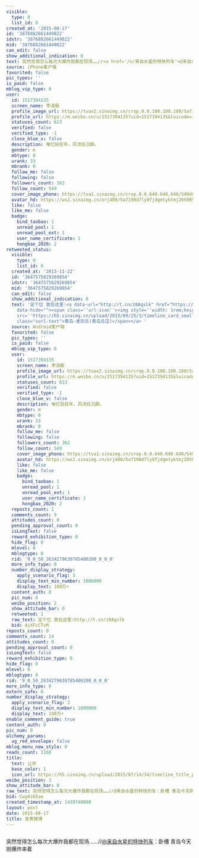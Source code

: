 ```yaml
---
visible:
  type: 0
  list_id: 0
created_at: '2015-08-17'
id: '3876882661449822'
idstr: '3876882661449822'
mid: '3876882661449822'
can_edit: false
show_additional_indication: 0
text: 突然觉得怎么每次大爆炸我都在现场……//<a href='/n/来自水星的特快列车'>@来自水星的特快列车</a>：卧槽 青岛今天刚爆炸来着
source: iPhone客户端
favorited: false
pic_types: ''
is_paid: false
mblog_vip_type: 0
user:
  id: 1517394135
  screen_name: 李消极
  profile_image_url: https://tvax2.sinaimg.cn/crop.0.0.180.180.180/5a7198d7ly8fjdgmtyktmj20500500so.jpg?KID=imgbed,tva&Expires=1606399523&ssig=hJw%2BDa0H3c
  profile_url: https://m.weibo.cn/u/1517394135?uid=1517394135&luicode=10000011&lfid=2304131517394135_-_WEIBO_SECOND_PROFILE_WEIBO
  statuses_count: 613
  verified: false
  verified_type: -1
  close_blue_v: false
  description: 唯忆轻狂年，风流任沉醉。
  gender: m
  mbtype: 0
  urank: 33
  mbrank: 0
  follow_me: false
  following: false
  followers_count: 362
  follow_count: 549
  cover_image_phone: https://tva1.sinaimg.cn/crop.0.0.640.640.640/549d0121tw1egm1kjly3jj20hs0hsq4f.jpg
  avatar_hd: https://wx2.sinaimg.cn/orj480/5a7198d7ly8fjdgmtyktmj20500500so.jpg
  like: false
  like_me: false
  badge:
    bind_taobao: 1
    unread_pool: 1
    unread_pool_ext: 1
    user_name_certificate: 1
    hongbao_2020: 2
retweeted_status:
  visible:
    type: 0
    list_id: 0
  created_at: '2013-11-22'
  id: '3647575829269854'
  idstr: '3647575829269854'
  mid: '3647575829269854'
  can_edit: false
  show_additional_indication: 0
  text: '定个位 我在这里:<a data-url="http://t.cn/z8Aqslk" href="https://m.weibo.cn/p/index?containerid=2306570042B2094650DB69A7FA419F&luicode=10000011&lfid=2304131517394135_-_WEIBO_SECOND_PROFILE_WEIBO"
    data-hide=""><span class=''url-icon''><img style=''width: 1rem;height: 1rem''
    src=''https://h5.sinaimg.cn/upload/2015/09/25/3/timeline_card_small_location_default.png''></span><span
    class="surl-text">青岛·麦凯乐(青岛总店)</span></a> '
  source: Android客户端
  favorited: false
  pic_types: ''
  is_paid: false
  mblog_vip_type: 0
  user:
    id: 1517394135
    screen_name: 李消极
    profile_image_url: https://tvax2.sinaimg.cn/crop.0.0.180.180.180/5a7198d7ly8fjdgmtyktmj20500500so.jpg?KID=imgbed,tva&Expires=1606399523&ssig=hJw%2BDa0H3c
    profile_url: https://m.weibo.cn/u/1517394135?uid=1517394135&luicode=10000011&lfid=2304131517394135_-_WEIBO_SECOND_PROFILE_WEIBO
    statuses_count: 613
    verified: false
    verified_type: -1
    close_blue_v: false
    description: 唯忆轻狂年，风流任沉醉。
    gender: m
    mbtype: 0
    urank: 33
    mbrank: 0
    follow_me: false
    following: false
    followers_count: 362
    follow_count: 549
    cover_image_phone: https://tva1.sinaimg.cn/crop.0.0.640.640.640/549d0121tw1egm1kjly3jj20hs0hsq4f.jpg
    avatar_hd: https://wx2.sinaimg.cn/orj480/5a7198d7ly8fjdgmtyktmj20500500so.jpg
    like: false
    like_me: false
    badge:
      bind_taobao: 1
      unread_pool: 1
      unread_pool_ext: 1
      user_name_certificate: 1
      hongbao_2020: 2
  reposts_count: 1
  comments_count: 9
  attitudes_count: 0
  pending_approval_count: 0
  isLongText: false
  reward_exhibition_type: 0
  hide_flag: 0
  mlevel: 0
  mblogtype: 0
  rid: '9_0_50_2634279630785400200_0_0_0'
  more_info_type: 0
  number_display_strategy:
    apply_scenario_flag: 3
    display_text_min_number: 1000000
    display_text: 100万+
  content_auth: 0
  pic_num: 0
  weibo_position: 2
  show_attitude_bar: 0
  retweeted: 1
  raw_text: 定个位 我在这里:http://t.cn/z8Aqslk ​​​
  bid: AjXFcCTvM
reposts_count: 0
comments_count: 14
attitudes_count: 0
pending_approval_count: 0
isLongText: false
reward_exhibition_type: 0
hide_flag: 0
mlevel: 0
mblogtype: 0
rid: '9_0_50_2634279630785400200_0_0_0'
more_info_type: 0
extern_safe: 0
number_display_strategy:
  apply_scenario_flag: 3
  display_text_min_number: 1000000
  display_text: 100万+
enable_comment_guide: true
content_auth: 0
pic_num: 0
alchemy_params:
  ug_red_envelope: false
mblog_menu_new_style: 0
reads_count: 1168
title:
  text: 公开
  base_color: 1
  icon_url: https://h5.sinaimg.cn/upload/2015/07/14/34/timeline_title_public_default.png
weibo_position: 3
show_attitude_bar: 0
raw_text: 突然觉得怎么每次大爆炸我都在现场……//@来自水星的特快列车：卧槽 青岛今天刚爆炸来着
bid: Cwg4i65ae
created_timestamp_at: 1439740800
layout: post
date: 2015-08-17
title: 发表微博
---
```


![]()

突然觉得怎么每次大爆炸我都在现场……//<a href='/n/来自水星的特快列车'>@来自水星的特快列车</a>：卧槽 青岛今天刚爆炸来着

